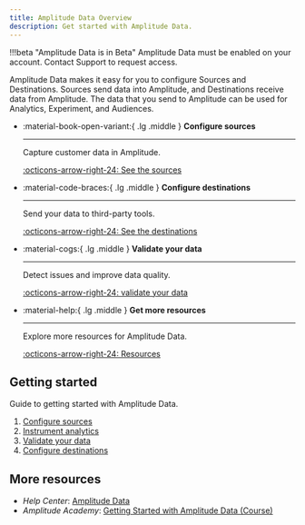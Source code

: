 ```yaml
---
title: Amplitude Data Overview
description: Get started with Amplitude Data. 
---
```


!!!beta "Amplitude Data is in Beta"
     Amplitude Data must be enabled on your account. Contact Support to request access.

Amplitude Data makes it easy for you to configure Sources and Destinations. Sources send data into Amplitude, and Destinations receive data from Amplitude. The data that you send to Amplitude can be used for Analytics, Experiment, and Audiences. 

<div class="grid cards" markdown>

- :material-book-open-variant:{ .lg .middle } __Configure sources__

    ---

    Capture customer data in Amplitude. 

    [:octicons-arrow-right-24: See the sources](/data/sources/)

- :material-code-braces:{ .lg .middle } __Configure destinations__

    ---

    Send your data to third-party tools.

    [:octicons-arrow-right-24: See the destinations](/data/destinations/)
  
- :material-cogs:{ .lg .middle } __Validate your data__

    ---

    Detect issues and improve data quality.

    [:octicons-arrow-right-24: validate your data](/data/user-lookup)

- :material-help:{ .lg .middle } __Get more resources__

    ---

    Explore more resources for Amplitude Data.

    [:octicons-arrow-right-24: Resources](#more-resources)

</div>

## Getting started

Guide to getting started with Amplitude Data.

1. [Configure sources](/data/sources)
2. [Instrument analytics](/data/sources#sdks)
3. [Validate your data]()
4. [Configure destinations](/data/destinations)

## More resources

- *Help Center*: [Amplitude Data](https://help.amplitude.com/hc/en-us/categories/5078631395227-Amplitude-Data-Beta-)
- *Amplitude Academy*: [Getting Started with Amplitude Data (Course)](https://academy.amplitude.com/getting-started-with-amplitude-data)
